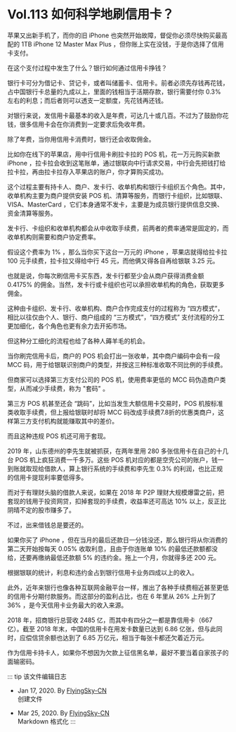 # Vol.113 如何科学地刷信用卡？

苹果又出新手机了，而你的旧 iPhone 也突然开始故障，督促你必须尽快购买最高配的 1TB iPhone 12 Master Max Plus ，但你账上实在没钱，于是你选择了信用卡支付。

在这个支付过程中发生了什么？银行如何通过信用卡挣钱？

银行卡可分为借记卡、贷记卡，或者叫储蓄卡、信用卡。前者必须先存钱再花钱，占中国银行卡总量的九成以上，里面的钱相当于活期存款，银行需要付你 0.3% 左右的利息；而后者则可以透支一定额度，先花钱再还钱。

对银行来说，发信用卡最基本的收入是年费，可达几十或几百。不过为了鼓励你花钱，很多信用卡会在你消费到一定要求后免收年费。

除了年费，当你用信用卡消费时，银行还会收取佣金。

比如你在线下的苹果店，用中行信用卡刷拉卡拉的 POS 机，花一万元购买新款 iPhone ，拉卡拉会收到这笔账单，通过银联向中行请求交易，中行会先把钱打给拉卡拉，再由拉卡拉存入苹果店的账户，你才算购买成功。

这个过程主要有持卡人、商户、发卡行、收单机构和银行卡组织五个角色。其中，收单机构主要为商户提供安装 POS 机、清算等服务，而银行卡组织，比如银联、VISA、MasterCard ，它们本身通常不发卡，主要是为成员银行提供信息交换、资金清算等服务。

发卡行、卡组织和收单机构都会从中收取手续费，前两者的费率通常是固定的，而收单机构则需要和商户协定费率。

假设这个费率为 1% ，那么当你买下这台一万元的 iPhone ，苹果店就得给拉卡拉 100 元手续费，拉卡拉又得给中行 45 元，而他俩又得各自再给银联 3.25 元。

也就是说，你每次刷信用卡买东西，发卡行都至少会从商户获得消费金额 0.4175% 的佣金。当然，发卡行或卡组织也可以承担收单机构的角色，获取更多佣金。

这种由卡组织、发卡行、收单机构、商户合作完成支付的过程称为 “四方模式”，相比以往仅由个人、银行、商户组成的 “三方模式”，“四方模式” 支付流程的分工更加细化，各个角色也更有余力去开拓市场。

但这种分工细化的流程也给了各种人薅羊毛的机会。

当你刷完信用卡后，商户的 POS 机会打出一张收单，其中商户编码中会有一段 MCC 码，用于给银联识别商户的类型，并按这三种标准收取不同比例的手续费。

但商家可以选择第三方支付公司的 POS 机，使用费率更低的 MCC 码伪造商户类型，从而减少手续费，称为 "套码" 。

第三方 POS 机甚至还会 “跳码”，比如当发生大额信用卡交易时，POS 机按标准类收取手续费，但上报给银联时却将 MCC 码改成手续费7.8折的优惠类商户，这样第三方支付机构就能赚取其中的差价。

而且这种违规 POS 机还可用于套现。

2019 年，山东德州的李先生就被抓获，在两年里用 280 多张信用卡在自己的十几台 POS 机上疯狂消费一千多万。这些 POS 机对应的都是空壳公司的账户，钱一到账就取现给借款人，算上银行系统的手续费和李先生 0.3% 的利润，也比正规的信用卡提现利率要低得多。

而对于有理财头脑的借款人来说，如果在 2018 年 P2P 理财大规模爆雷之前，把套现的钱用于投资网贷，扣掉套现的手续费，收益率还可高达 10% 以上，反正比阴晴不定的股市赚多了。

不过，出来借钱总是要还的。

如果你买了 iPhone ，但在当月的最后还款日一分钱没还，那么银行将从你消费的第二天开始按每天 0.05% 收取利息，且由于你连账单 10% 的最低还款额都没给，还要再缴纳最低还款额 5% 的违约金。拖上一个月，你就得多还 200 元。

根据银联的统计，利息和违约金占到银行信用卡业务四成以上的收入。

此外，近年来银行也像各种互联网金融平台一样，推出了各种手续费相近甚至更低的信用卡分期付款服务。而这部分的盈利占比，也在 6 年里从 26% 上升到了 36% ，是今天信用卡业务最大的收入来源。

2018 年，招商银行总营收 2485 亿，而其中有四分之一都是靠信用卡（667 亿）。截至 2018 年末，中国的信用卡在用发卡数量已达到 6.86 亿张，但与此同时，应偿信贷余额也达到了 6.85 万亿元，相当于每张卡都还欠着近万元。

作为信用卡持卡人，如果你不想因为欠款上征信黑名单，最好不要当着自家孩子的面输密码。

::: tip 该文件编辑日志

- Jan 17, 2020. By [FlyingSky-CN](https://github.com/FlyingSky-CN)  
创建文件

- Mar 25, 2020. By [FlyingSky-CN](https://github.com/FlyingSky-CN)  
Markdown 格式化
:::
